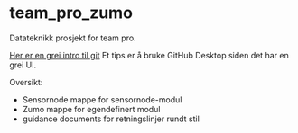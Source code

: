 # team_pro_zumo
Datateknikk prosjekt for team pro.

[Her er en grei intro til git](https://towardsdatascience.com/getting-started-with-git-and-github-6fcd0f2d4ac6)
Et tips er å bruke GitHub Desktop siden det har en grei UI.

Oversikt:
  - Sensornode mappe for sensornode-modul
  - Zumo mappe for egendefinert modul
  - guidance documents for retningslinjer rundt stil
